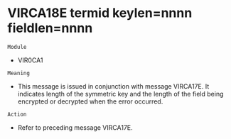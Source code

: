 # VIRCA18E termid keylen=nnnn fieldlen=nnnn

`Module`
- VIR0CA1

`Meaning`
- This message is issued in conjunction with message VIRCA17E. It indicates length of the symmetric key and the length of the field being encrypted or decrypted when the error occurred.

`Action`
- Refer to preceding message VIRCA17E.
